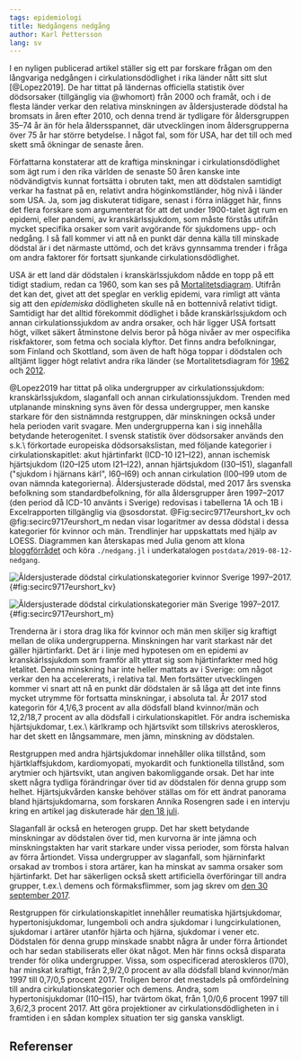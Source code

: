 ```yaml
---
tags: epidemiologi
title: Nedgångens nedgång
author: Karl Pettersson
lang: sv
---
```


I en nyligen publicerad artikel ställer sig ett par forskare frågan om
den långvariga nedgången i cirkulationsdödlighet i rika länder nått
sitt slut [@Lopez2019]. De har tittat på ländernas officiella
statistik över dödsorsaker (tillgänglig via @whomort) från 2000
och framåt, och i de flesta länder verkar den relativa minskningen
av åldersjusterade dödstal ha bromsats in åren efter 2010,
och denna trend är tydligare för åldersgruppen 35–74 år än för hela
åldersspannet, där utvecklingen inom åldersgrupperna över 75 år har
större betydelse. I något fal, som för USA, har det till och med
skett små ökningar de senaste åren.

Författarna konstaterar att de kraftiga minskningar i
cirkulationsdödlighet som ägt rum i den rika världen de senaste 50
åren kanske inte nödvändigtvis kunnat fortsätta i obruten takt, men
att dödstalen samtidigt verkar ha fastnat på en, relativt andra
höginkomstländer, hög nivå i länder som USA. Ja, som jag diskuterat
tidigare, senast i förra inlägget här, finns det flera forskare som
argumenterat för att det under 1900-talet ägt rum en epidemi, eller
pandemi, av kranskärlssjukdom, som måste förstås utifrån mycket
specifika orsaker som varit avgörande för sjukdomens upp- och nedgång.
I så fall kommer vi att nå en punkt där denna källa till minskade
dödstal är i det närmaste uttömd, och det krävs gynnsamma trender i
fråga om andra faktorer för fortsatt sjunkande cirkulationsdödlighet.

USA är ett land där dödstalen i kranskärlssjukdom nådde en topp på ett
tidigt stadium, redan ca 1960, som kan ses på 
[Mortalitetsdiagram](https://mortchart.klpn.se/charts/ihdpop2450s15e18meantrue.html).
Utifrån det kan det, givet att det speglar en verklig epidemi, vara
rimligt att vänta sig att den *epidemiska* dödligheten skulle nå en bottennivå
relativt tidigt. Samtidigt har det alltid förekommit dödlighet i både
kranskärlssjukdom och annan cirkulationssjukdom av andra orsaker, och
här ligger USA fortsatt högt, vilket säkert åtminstone delvis beror på
höga nivåer av mer ospecifika riskfaktorer, som fetma och sociala klyftor.
Det finns andra befolkningar, som Finland och Skottland, som även de haft
höga toppar i dödstalen och alltjämt ligger högt relativt andra rika
länder (se Mortalitetsdiagram för
[1962](https://mortchart.klpn.se/charts/ihdpops15e18meantruesexesctries1962.html)
och [2012](https://mortchart.klpn.se/charts/ihdpops15e18meantruesexesctries2012.html).

@Lopez2019 har tittat på olika undergrupper av cirkulationssjukdom:
kranskärlssjukdom, slaganfall och annan cirkulationssjukdom. Trenden
med utplanande minskning syns även för dessa undergrupper, men kanske
starkare för den sistnämnda restgruppen, där minskningen också under
hela perioden varit svagare. Men undergrupperna kan i sig innehålla
betydande heterogenitet. I svensk statistik över dödsorsaker används
den s.k.\ förkortade europeiska dödsorsakslistan, med följande
kategorier i cirkulationskapitlet: akut hjärtinfarkt (ICD-10 I21–I22),
annan ischemisk hjärtsjukdom (I20–I25 utom I21–I22), annan
hjärtsjukdom (I30–I51), slaganfall ("sjukdom i hjärnans kärl",
I60–I69) och annan cirkulation (I00–I99 utom de ovan nämnda
kategorierna). Åldersjusterade dödstal, med 2017 års svenska
befolkning som standardbefolkning, för alla åldersgrupper åren
1997–2017 (den period då ICD-10 använts i Sverige) redovisas i
tabellerna 1A och 1B i Excelrapporten tillgänglig via @sosdorstat.
@Fig:secirc9717eurshort_kv och @fig:secirc9717eurshort_m nedan visar
logaritmer av dessa dödstal i dessa kategorier för kvinnor och män.
Trendlinjer har uppskattats med hjälp av LOESS. Diagrammen kan
återskapas med Julia genom att klona
[bloggförrådet](https://github.com/klpn/static-dust.git) och köra
`./nedgang.jl` i underkatalogen `postdata/2019-08-12-nedgang`.


![Åldersjusterade dödstal cirkulationskategorier kvinnor Sverige 1997–2017.](../images/secirc9717eurshort_kv.svg){#fig:secirc9717eurshort_kv}

![Åldersjusterade dödstal cirkulationskategorier män Sverige 1997–2017.](../images/secirc9717eurshort_m.svg){#fig:secirc9717eurshort_m}

Trenderna är i stora drag lika för kvinnor och män men skiljer sig
kraftigt mellan de olika undergrupperna. Minskningen har varit starkast när
det gäller hjärtinfarkt. Det är i linje med hypotesen om en epidemi
av kranskärlssjukdom som framför allt yttrat sig som hjärtinfarkter
med hög letalitet. Denna minskning har inte heller mattats av i Sverige:
om något verkar den ha accelererats, i relativa tal. Men fortsätter
utvecklingen kommer vi snart att nå en punkt där dödstalen
är så låga att det inte finns mycket utrymme för fortsatta minskningar,
i absoluta tal. År 2017 stod kategorin för 4,1/6,3 procent av alla
dödsfall bland kvinnor/män och 12,2/18,7 procent av alla dödsfall i
cirkulationskapitlet. För andra ischemiska hjärtsjukdomar, t.ex.\ kärlkramp
och hjärtsvikt som tillskrivs ateroskleros, har det skett en
långsammare, men jämn, minskning av dödstalen.

Restgruppen med andra hjärtsjukdomar innehåller olika tillstånd, som
hjärtklaffsjukdom, kardiomyopati, myokardit och funktionella tillstånd,
som arytmier och hjärtsvikt, utan angiven bakomliggande orsak. Det
har inte skett några tydliga förändringar över tid av dödstalen för
denna grupp som helhet. Hjärtsjukvården kanske behöver ställas om för
ett ändrat panorama bland hjärtsjukdomarna, som forskaren Annika Rosengren
sade i en intervju kring en artikel jag diskuterade här
[den 18 juli](2019-07-18-tungt.html).

Slaganfall är också en heterogen grupp. Det har skett betydande
minskningar av dödstalen över tid, men kurvorna är inte jämna och
minskningstakten har varit starkare under vissa perioder, som första
halvan av förra årtiondet. Vissa undergrupper av slaganfall, som
hjärninfarkt orsakad av trombos i stora artärer, kan ha minskat av
samma orsaker som hjärtinfarkt. Det har säkerligen också skett
artificiella överföringar till andra grupper, t.ex.\ demens och 
förmaksflimmer, som jag skrev om [den 30 september 2017](2017-09-30-flimrande.html).

Restgruppen för cirkulationskapitlet innehåller reumatiska
hjärtsjukdomar, hypertonisjukdomar, lungemboli och andra sjukdomar i
lungcirkulationen, sjukdomar i artärer utanför hjärta och hjärna,
sjukdomar i vener etc. Dödstalen för denna grupp minskade snabbt några
år under förra årtiondet och har sedan stabiliserats eller ökat något.
Men här finns också disparata trender för olika undergrupper. Vissa,
som ospecificerad ateroskleros (I70), har minskat kraftigt, från
2,9/2,0 procent av alla dödsfall bland kvinnor/män 1997 till 0,7/0,5
procent 2017. Troligen beror det mestadels på omfördelning till andra
cirkulationskategorier och demens. Andra, som hypertonisjukdomar
(I10–I15), har tvärtom ökat, från 1,0/0,6 procent 1997 till 3,6/2,3
procent 2017. Att göra projektioner av cirkulationsdödligheten in i
framtiden i en sådan komplex situation ter sig ganska vanskligt.

## Referenser
